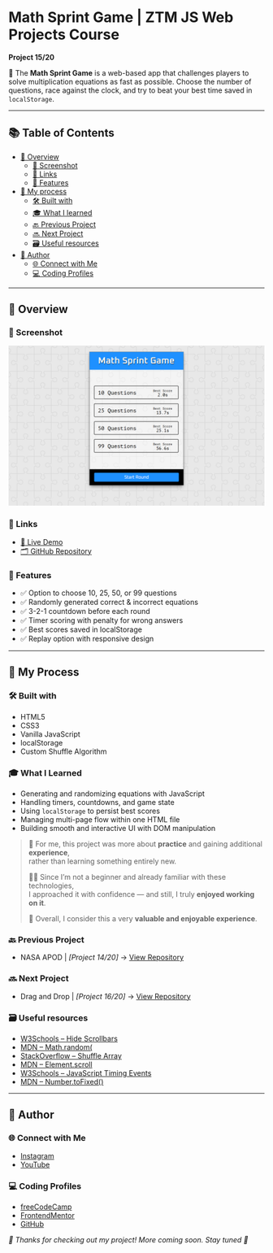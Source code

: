 # Math Sprint Game | ZTM JS Web Projects Course

**Project 15/20**

🧮 The **Math Sprint Game** is a web-based app that challenges players to solve multiplication equations as fast as possible. Choose the number of questions, race against the clock, and try to beat your best time saved in `localStorage`.

---

## 📚 Table of Contents

- [🔎 Overview](#-overview)
  - [📸 Screenshot](#-screenshot)
  - [🔗 Links](#-links)
  - [📌 Features](#-features)
- [🧠 My process](#-my-process)
  - [🛠️ Built with](#️-built-with)
  - [🎓 What I learned](#-what-i-learned)
  - [🔙 Previous Project](#-previous-project)
  - [🔜 Next Project](#-next-project)
  - [🗃️ Useful resources](#️-useful-resources)
- [👤 Author](#-author)
  - [🌐 Connect with Me](#-connect-with-me)
  - [💻 Coding Profiles](#-coding-profiles)

---

## 🔎 Overview

### 📸 Screenshot

![Live Preview Screenshot](./assets/screenshot.jpg)

### 🔗 Links

 - [🔴 Live Demo](https://dalascript.github.io/math-sprint-game/)
 - [🗂️ GitHub Repository](https://github.com/DalaScript/math-sprint-game)

### 📌 Features

  - ✅ Option to choose 10, 25, 50, or 99 questions
  - ✅ Randomly generated correct & incorrect equations
  - ✅ 3-2-1 countdown before each round
  - ✅ Timer scoring with penalty for wrong answers
  - ✅ Best scores saved in localStorage
  - ✅ Replay option with responsive design

---

## 🧠 My Process

### 🛠️ Built with

  - HTML5
  - CSS3
  - Vanilla JavaScript
  - localStorage
  - Custom Shuffle Algorithm

### 🎓 What I Learned

  - Generating and randomizing equations with JavaScript
  - Handling timers, countdowns, and game state
  - Using `localStorage` to persist best scores
  - Managing multi-page flow within one HTML file
  - Building smooth and interactive UI with DOM manipulation

  > 🚀 For me, this project was more about **practice** and gaining additional **experience**,  
  > rather than learning something entirely new.  
  >  
  > 👨‍💻 Since I’m not a beginner and already familiar with these technologies,  
  > I approached it with confidence — and still, I truly **enjoyed working on it**.  
  >  
  > 🎯 Overall, I consider this a very **valuable and enjoyable experience**.

### 🔙 Previous Project

 - NASA APOD | *[Project 14/20]* → [View Repository](https://github.com/DalaScript/nasa-apod)

### 🔜 Next Project

 - Drag and Drop | *[Project 16/20]* → [View Repository](https://github.com/DalaScript/drag-and-drop)

### 🗃️ Useful resources

 - [W3Schools – Hide Scrollbars](https://www.w3schools.com/howto/howto_css_hide_scrollbars.asp)
 - [MDN – Math.random(](https://developer.mozilla.org/en-US/docs/Web/JavaScript/Reference/Global_Objects/Math/random)
 - [StackOverflow – Shuffle Array](https://stackoverflow.com/questions/2450954/how-to-randomize-shuffle-a-javascript-array)
 - [MDN – Element.scroll](https://developer.mozilla.org/en-US/docs/Web/API/Element/scroll)
 - [W3Schools – JavaScript Timing Events](https://www.w3schools.com/js/js_timing.asp)
 - [MDN – Number.toFixed()](https://developer.mozilla.org/en-US/docs/Web/JavaScript/Reference/Global_Objects/Number/toFixed)

---

## 👤 Author

### 🌐 Connect with Me

 - [Instagram](https://www.instagram.com/DalaScript)
 - [YouTube](https://www.youtube.com/@DalaScript)

### 💻 Coding Profiles

 - [freeCodeCamp](https://www.freecodecamp.org/DalaScript)
 - [FrontendMentor](https://www.frontendmentor.io/profile/DalaScript)
 - [GitHub](https://github.com/DalaScript)

*🙌 Thanks for checking out my project! More coming soon. Stay tuned 🚀*
